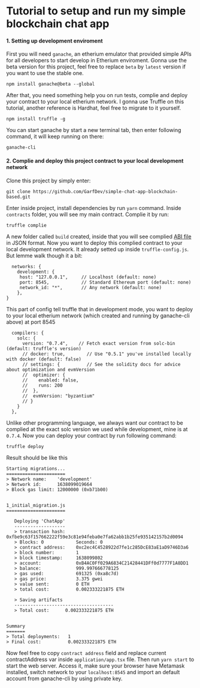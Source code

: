 # Tutorial to setup and run my simple blockchain chat app

#### 1. Setting up development enviroment
First you will need `ganache`, an etherium emulator that provided simple APIs for all developers to start develop in Etherium enviroment. Gonna use the beta version for this project, feel free to replace `beta` by `latest` version if you want to use the stable one.
```
npm install ganache@beta --global
```

After that, you need something help you on run tests, complie and deploy your contract to your local etherium network. I gonna use Truffle on this tutorial, another reference is Hardhat, feel free to migrate to it yourself.

```
npm install truffle -g
```

You can start ganache by start a new terminal tab, then enter following command, it will keep running on there:
```
ganache-cli
```

#### 2. Complie and deploy this project contract to your local development network

Clone this project by simply enter:
```
git clone https://github.com/GarfDev/simple-chat-app-blockchain-based.git
```

Enter inside project, install dependencies by run `yarn` command. Inside `contracts` folder, you will see my main contract. Complie it by run:

```
truffle complie
```

A new folder called `build` created, inside that you will see complied [ABI file](https://docs.soliditylang.org/en/v0.5.3/abi-spec.html) in JSON format. Now you want to deploy this complied contract to your local development network. It already setted up inside `truffle-config.js`. But lemme walk though it a bit:

```
  networks: {
    development: {
     host: "127.0.0.1",     // Localhost (default: none)
     port: 8545,            // Standard Ethereum port (default: none)
     network_id: "*",       // Any network (default: none)
    },
}
```

This part of config tell truffle that in development mode, you want to deploy to your local etherium network (which created and running by ganache-cli above) at port 8545

```
  compilers: {
    solc: {
      version: "0.7.4",    // Fetch exact version from solc-bin (default: truffle's version)
      // docker: true,        // Use "0.5.1" you've installed locally with docker (default: false)
      // settings: {          // See the solidity docs for advice about optimization and evmVersion
      //  optimizer: {
      //    enabled: false,
      //    runs: 200
      //  },
      //  evmVersion: "byzantium"
      // }
    }
  },
```

Unlike other programming language, we always want our contract to be complied at the exact solc version we used while development, mine is at `0.7.4`. Now you can deploy your contract  by run following command:
```
truffle deploy
```

Result should be like this
```
Starting migrations...
======================
> Network name:    'development'
> Network id:      1638099019664
> Block gas limit: 12000000 (0xb71b00)


1_initial_migration.js
======================

   Deploying 'ChatApp'
   -------------------
   > transaction hash:    0xfbe9c63f157662222f59e3c81e94feba0e7fa62abb1b25fe935142157b2d0094
   > Blocks: 0            Seconds: 0
   > contract address:    0xc2ec4C4528922d7fe1c285DcE83aE1aD9746D3a6
   > block number:        1
   > block timestamp:     1638099802
   > account:             0xB4AC0Ff029A6834C21428441DFf0d7777F1A8DD1
   > balance:             999.997666778125
   > gas used:            691325 (0xa8c7d)
   > gas price:           3.375 gwei
   > value sent:          0 ETH
   > total cost:          0.002333221875 ETH

   > Saving artifacts
   -------------------------------------
   > Total cost:      0.002333221875 ETH


Summary
=======
> Total deployments:   1
> Final cost:          0.002333221875 ETH
```

Now feel free to copy `contract address` field and replace current contractAddress var inside `application/app.tsx` file. Then run `yarn start` to start the web server. Access it, make sure your browser have Metamask installed, switch network to your `localhost:8545` and import an default account from ganache-cli by using private key. 
